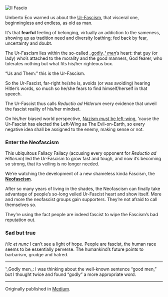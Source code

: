 ![Il Fascio](//cacilhas.info/img/fascio.png)

Umberto Eco warned us about the [Ur-Fascism](http://interglacial.com/pub/text/Umberto_Eco_-_Eternal_Fascism.html), that visceral one, beginningless and endless, as old as man.

It’s that **fearful** feeling of belonging, virtually an addiction to the sameness, showing up as tradition need and diversity loathing; fed back by fear, uncertainty and doubt.

The Ur-Fascism lies within the so-called [_godly_¹ _men_](#godly)’s heart: that guy (or lady) who’s attached to the morality and the good manners, God fearer, who tolerates nothing but what fits his/her righteous box.

“Us and Them:” this is the Ur-Fascism.

So the Ur-Fascist, far-right he/she is, avoids (or was avoiding) hearing Hitler’s words, so much so he/she fears to find himself/herself in that speech.

The Ur-Fascist thus calls _Reductio ad Hitlerum_ every evidence that unveil the fascist reality of his/her mindset.

On his/her biased world perspective, [Nazism _must_ be left-wing](https://www.vox.com/2019/3/27/18283879/nazism-socialism-hitler-gop-brooks-gohmert), ’cause the Ur-Fascist has elected the Left-Wing as The Evil-on-Earth, so every negative idea shall be assigned to the enemy, making sense or not.

### Enter the Neofascism

This ubiquitous Fallacy Fallacy (accusing every opponent for _Reductio ad Hitlerum_) led the Ur-Fascism to grow fast and tough, and now it’s becoming so strong, that its veiling is no longer needed.

We’re watching the development of a new shameless kinda Fascism, the [**Neofascism**](https://www.britannica.com/topic/fascism/Neofascism).

After so many years of living in the shades, the Neofascism can finally take advantage of people’s so-long veiled Ur-Fascist heart and show itself. More and more the neofascist groups gain supporters. They’re not afraid to call themselves so.

They’re using the fact people are indeed fascist to wipe the Fascism’s bad reputation out.

### Sad but true

_Hic et nunc_ I can’t see a light of hope. People are fascist, the human race seems to be essentially perverse. The humankind’s future points to barbarism, grudge and hatred.

* * *

¹_Godly men_: I was thinking about the well-known sentence “good men,” but I thought twice and found “godly” a more appropriate word.

* * *

Originally published in [Medium](https://cacilhas.medium.com/the-rise-of-the-eternal-fascism-bbb9452b9f1b).